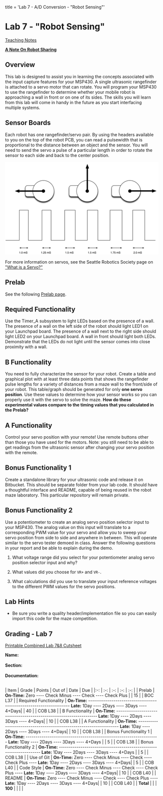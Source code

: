 title = 'Lab 7 - A/D Conversion - "Robot Sensing"'

# Lab 7 - "Robot Sensing"

[Teaching Notes](notes.html)

**[A Note On Robot Sharing](/382/labs/lab6/other_peoples_robots.html)**

## Overview

This lab is designed to assist you in learning the concepts associated with the input capture features for your MSP430.  A single ultrasonic rangefinder is attached to a servo motor that can rotate.  You will program your MSP430 to use the rangefinder to determine whether your mobile robot is approaching a wall in front or on one of its sides.  The skills you will learn from this lab will come in handy in the future as you start interfacing multiple systems.

## Sensor Boards

Each robot has one rangefinder/servo pair.  By using the headers available to you on the top of the robot PCB, you can read a pulsewidth that is proportional to the distance between an object and the sensor. You will need to send the servo a pulse of a particular length in order to rotate the sensor to each side and back to the center position.

![Servo pulses](learn_arduino_servos.png)

For more information on servos, see the Seattle Robotics Society page on ["What is a Servo?"](http://www.seattlerobotics.org/guide/servos.html)

## Prelab

See the following [Prelab page](Prelab.html).

## Required Functionality

Use the Timer_A subsystem to light LEDs based on the presence of a wall.  The presence of a wall on the left side of the robot should light LED1 on your Launchpad board.  The presence of a wall next to the right side should light LED2 on your Launchpad board.  A wall in front should light both LEDs.  Demonstrate that the LEDs do not light until the sensor comes into close proximity with a wall.

## B Functionality

You need to fully characterize the sensor for your robot.  Create a table and graphical plot with at least three data points that shows the rangefinder pulse lengths for a variety of distances from a maze wall to the front/side of your robot.  This table/graph should be generated for only **one servo position**.  Use these values to determine how your sensor works so you can properly use it with the servo to solve the maze.  **How do these experimental values compare to the timing values that you calculated in the Prelab?**

## A Functionality

Control your servo position with your remote!  Use remote buttons other than those you have used for the motors.  Note: you still need to be able to get readings from the ultrasonic sensor after changing your servo position with the remote.

## Bonus Functionality 1

Create a standalone library for your ultrasonic code and release it on Bitbucket.  This should be separate folder from your lab code.  It should have a thoughtful interface and README, capable of being reused in the robot maze laboratory.  This particular repository will remain private.

## Bonus Functionality 2

Use a potentiometer to create an analog servo position selector input to your MSP430.  The analog value on this input will translate to a corresponding PWM value for your servo and allow you to sweep your servo position from side to side and anywhere in between.  This will operate similar to the servo tester demoed in class.
Answer the following questions in your report and be able to explain during the demo. 

1.  What voltage range did you select for your potentiometer analog servo position selector input and why?

2.  What values did you choose for `VR+` and `VR-`. 

3.  What calculations did you use to translate your input reference voltages to the different PWM values for the servo positions.

## Lab Hints

- Be sure you write a quality header/implementation file so you can easily import this code for the maze competition.

## Grading - Lab 7
[Printable Combined Lab 7&8 Cutsheet](Lab_7-8_Cutsheet.pdf)

**Name:**<br>
<br>
**Section:**
<br>
<br>
**Documentation:**<br>
<br>

| Item | Grade | Points | Out of | Date | Due |
|:-: | :-: | :-: | :-: | :-: |
| Prelab | **On-Time:** Zero ---- Check Minus ---- Check ---- Check Plus | | 15 | | BOC L37 |
| Required Functionality | **On-Time:** -------------------------------------------------------------------- **Late:** 1Day ---- 2Days ---- 3Days ---- 4+Days| | 40 | | COB L38 |
| B Functionality | **On-Time:** -------------------------------------------------------------------- **Late:** 1Day ---- 2Days ---- 3Days ---- 4+Days| | 10 | | COB L38 |
| A Functionality | **On-Time:** -------------------------------------------------------------------- **Late:** 1Day ---- 2Days ---- 3Days ---- 4+Days| | 10 | | COB L38 |
| Bonus Functionality 1 | **On-Time:** -------------------------------------------------------------------- **Late:** 1Day ---- 2Days ---- 3Days ---- 4+Days | | 5 | | COB L38 |
| Bonus Functionality 2 | **On-Time:** -------------------------------------------------------------------- **Late:** 1Day ---- 2Days ---- 3Days ---- 4+Days | | 5 | | COB L38 |
| Use of Git | **On-Time:** Zero ---- Check Minus ---- Check ---- Check Plus ---- **Late:** 1Day ---- 2Days ---- 3Days ---- 4+Days| | 5 | | COB L40 |
| Code Style | **On-Time:** Zero ---- Check Minus ---- Check ---- Check Plus ---- **Late:** 1Day ---- 2Days ---- 3Days ---- 4+Days| | 10 | | COB L40 |
| README | **On-Time:** Zero ---- Check Minus ---- Check ---- Check Plus ---- **Late:** 1Day ---- 2Days ---- 3Days ---- 4+Days| | 10 | | COB L40 |
| **Total** | | | **100** | | | |
